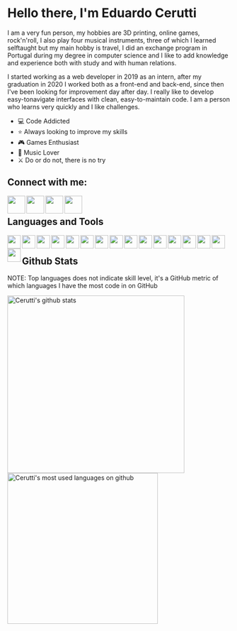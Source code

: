# Hello there, I'm Eduardo Cerutti

I am a very fun person, my hobbies are 3D printing, online games, rock'n'roll, I also play four musical instruments, three of which I learned selftaught but my main hobby is travel, I did an exchange program in Portugal during my degree in computer science and I like to add knowledge and experience both with study and with human relations.

I started working as a web developer in 2019 as an intern, after my graduation in 2020 I worked both as a front-end and back-end, since then I've been looking for improvement day after day. I really like to develop easy-tonavigate interfaces with clean, easy-to-maintain code. I am a person who learns very quickly and I like challenges.

- :computer: Code Addicted
- :star: Always looking to improve my skills
- :video_game: Games Enthusiast
- :musical_note: Music Lover
- :crossed_swords: Do or do not, there is no try

## Connect with me:

[<img align='left' alt='' width='40px' src='https://img.icons8.com/cute-clipart/64/000000/instagram-new.png' />][instagram]
[<img align='left' alt='' width='40px' src='https://img.icons8.com/cute-clipart/50/000000/facebook.png' />][facebook]
[<img align='left' alt='' width='40px' src='https://img.icons8.com/cute-clipart/64/000000/linkedin.png' />][linkedin]
[<img align='left' alt='' width='40px' src='https://img.icons8.com/cute-clipart/64/000000/twitch.png' />][twitch]
<br/>

## Languages and Tools

[<img align='left' alt='' width='30px' src="https://img.icons8.com/plasticine/100/000000/react.png"/>][react]
[<img align='left' alt='' width='30px' src="https://img.icons8.com/?size=512&id=MWiBjkuHeMVq&format=png"/>][next]
[<img align='left' alt='' width='30px' src="https://img.icons8.com/color/48/000000/css3.png"/>][css]
[<img align='left' alt='' width='30px' src="https://img.icons8.com/color/48/000000/sass.png"/>][sass]
[<img align='left' alt='' width='30px' src="https://img.icons8.com/?size=512&id=CIAZz2CYc6Kc&format=png"/>][tailwind]
[<img align='left' alt='' width='30px' src="https://img.icons8.com/?size=512&id=54087&format=png"/>][node]
[<img align='left' alt='' width='30px' src="https://img.icons8.com/color/48/000000/typescript.png"/>][typescript]
[<img align='left' alt='' width='30px' src="https://img.icons8.com/color/48/000000/javascript.png"/>][javascript]
[<img align='left' alt='' width='30px' src="https://img.icons8.com/color/48/000000/python.png"/>][python]
[<img align='left' alt='' width='30px' src="https://img.icons8.com/color/48/000000/java-coffee-cup-logo.png"/>][java]
[<img align='left' alt='' width='30px' src="https://img.icons8.com/color/48/000000/ruby-programming-language.png"/>][ruby]
[<img align='left' alt='' width='30px' src="https://img.icons8.com/color/48/000000/postgreesql.png"/>][postgres]
[<img align='left' alt='' width='30px' src="https://img.icons8.com/color/48/000000/mongodb.png"/>][mongodb]
[<img align='left' alt='' width='30px' src="https://img.icons8.com/color/48/000000/linux.png"/>][linux]
[<img align='left' alt='' width='30px' src="https://img.icons8.com/color/48/000000/android-os.png"/>][android]
[<img align='left' alt='' width='30px' src="https://img.icons8.com/color/48/000000/git.png"/>][git]
<br/>

## Github Stats

NOTE: Top languages does not indicate skill level, it's a GitHub metric of which languages I have the most code in on GitHub

<img align='left' width='400px' alt="Cerutti's github stats" src='https://github-readme-stats.vercel.app/api?username=TCsTheMechanic&count_private=true&show_icons=true' />

<img align='left' width='340px' alt="Cerutti's most used languages on github" src='https://github-readme-stats.vercel.app/api/top-langs/?username=TCsTheMechanic&layout=compact'/>

[instagram]: https://www.instagram.com/ceruttioliveira/
[facebook]: https://www.facebook.com/eduardo.ceruttioliveira/
[linkedin]: https://www.linkedin.com/in/eduardo-cerutti-de-oliveira-964b6017b/?locale=en_US
[twitch]: https://www.twitch.tv/tcsthemechanic_
[react]: https://pt-br.reactjs.org/
[css]: https://devdocs.io/css/
[sass]: https://sass-lang.com/
[typescript]: https://www.typescriptlang.org/
[javascript]: https://devdocs.io/javascript/
[python]: https://www.python.org/
[java]: https://www.java.com/
[ruby]: https://www.ruby-lang.org/
[postgres]: https://www.postgresql.org/
[mongodb]: https://www.mongodb.com/
[linux]: https://www.linux.org/
[android]: https://www.android.com/
[git]: https://git-scm.com/
[next]: https://nextjs.org/
[tailwind]: https://tailwindcss.com/
[node]: https://nodejs.org/en
